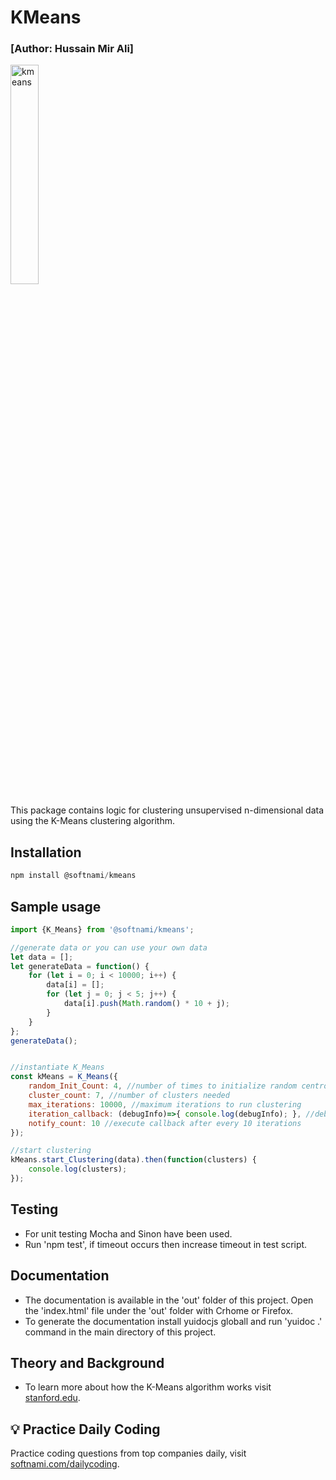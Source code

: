 # KMeans
### [Author: Hussain Mir Ali]
<div>
<img src="https://upload.wikimedia.org/wikipedia/commons/e/ea/K-means_convergence.gif" target="_blank" alt="kmeans" width="30%" height="auto"></img>
</div>

This package contains logic for clustering unsupervised n-dimensional data using the K-Means clustering algorithm.

## Installation
```javascript
npm install @softnami/kmeans
```

## Sample usage

```javascript
import {K_Means} from '@softnami/kmeans';

//generate data or you can use your own data
let data = [];
let generateData = function() {
    for (let i = 0; i < 10000; i++) {
        data[i] = [];
        for (let j = 0; j < 5; j++) {
            data[i].push(Math.random() * 10 + j);
        }
    }
};
generateData();


//instantiate K_Means 
const kMeans = K_Means({
    random_Init_Count: 4, //number of times to initialize random centroids
    cluster_count: 7, //number of clusters needed
    max_iterations: 10000, //maximum iterations to run clustering
    iteration_callback: (debugInfo)=>{ console.log(debugInfo); }, //debug callback
    notify_count: 10 //execute callback after every 10 iterations
});

//start clustering
kMeans.start_Clustering(data).then(function(clusters) {
    console.log(clusters);
});
```

## Testing
* For unit testing Mocha and Sinon have been used. 
* Run 'npm test', if timeout occurs then increase timeout in test script.

## Documentation
*  The documentation is available in the 'out' folder of this project. Open the 'index.html' file under the 'out' folder with Crhome or Firefox.
*  To generate the  documentation install yuidocjs globall and run 'yuidoc .' command in the main directory of this project.

## Theory and Background
* To learn more about how the K-Means algorithm works visit [stanford.edu](https://stanford.edu/~cpiech/cs221/handouts/kmeans.html).

## 💡 Practice Daily Coding
Practice coding questions from top companies daily, visit [softnami.com/dailycoding](https://www.softnami.com/dailycoding/signup.html?ref=npm).